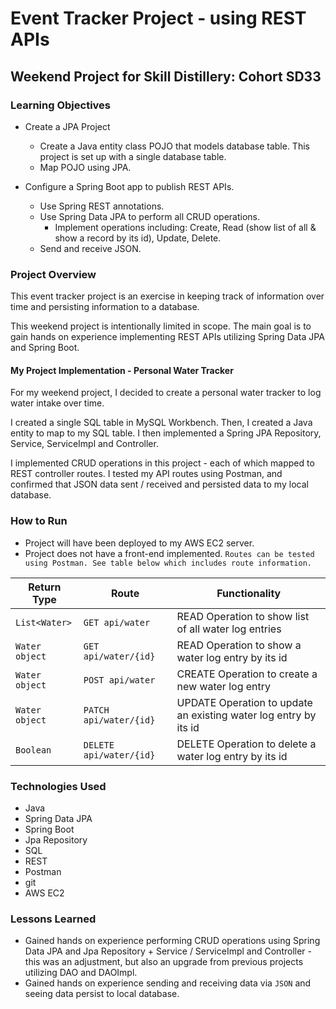 # Event Tracker Project - using REST APIs

## Weekend Project for Skill Distillery: Cohort SD33

### Learning Objectives

* Create a JPA Project
  * Create a Java entity class POJO that models database table. This project is set up with a single database table.
  * Map POJO using JPA.

* Configure a Spring Boot app to publish REST APIs.
  * Use Spring REST annotations.
  * Use Spring Data JPA to perform all CRUD operations.
       * Implement operations including: Create, Read (show list of all & show a record by its id), Update, Delete.
  * Send and receive JSON.

### Project Overview

  This event tracker project is an exercise in keeping track of information over time and persisting information to a database.

  This weekend project is intentionally limited in scope. The main goal is to gain hands on experience implementing REST APIs utilizing Spring Data JPA
  and Spring Boot.

#### My Project Implementation - Personal Water Tracker

   For my weekend project, I decided to create a personal water tracker to log water intake over time.

   I created a single SQL table in MySQL Workbench. Then, I created a Java entity to map to my SQL table. I then implemented a Spring JPA Repository,
   Service, ServiceImpl and Controller.

   I implemented CRUD operations in this project - each of which mapped to REST controller routes. I tested my API routes using Postman, and confirmed that
   JSON data sent / received and persisted data to my local database.

### How to Run
   * Project will have been deployed to my AWS EC2 server.
   * Project does not have a front-end implemented. `Routes can be tested using Postman. See table below which includes route information.`

   | Return Type     | Route          | Functionality    |
   |-----------------|-----------------|-----------------|
   | `List<Water>` | `GET api/water` | READ Operation to show list of all water log entries  |
   | `Water object`     | `GET api/water/{id}`  | READ Operation to show a water log entry by its id  |
   | `Water object`     | `POST api/water`  | CREATE Operation to create a new water log entry  |
   | `Water object`     | `PATCH api/water/{id}`   | UPDATE Operation to update an existing water log entry by its id  |
   | `Boolean`     | `DELETE api/water/{id}`   | DELETE Operation to delete a water log entry by its id  |

### Technologies Used
   * Java
   * Spring Data JPA
   * Spring Boot
   * Jpa Repository
   * SQL
   * REST
   * Postman
   * git
   * AWS EC2

### Lessons Learned
   * Gained hands on experience performing CRUD operations using Spring Data JPA and Jpa Repository + Service / ServiceImpl and Controller - this was
   an adjustment, but also an upgrade from previous projects utilizing DAO and DAOImpl.
   * Gained hands on experience sending and receiving data via `JSON` and seeing data persist to local database.
